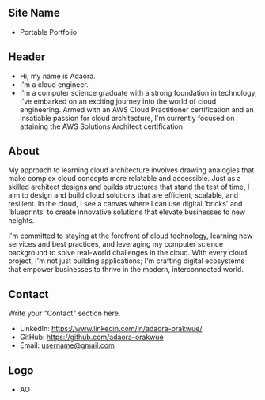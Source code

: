 ## Site Name
- Portable Portfolio

## Header
- Hi, my name is Adaora. 
- I'm a cloud engineer.
- I'm a computer science graduate with a strong foundation in technology, I've embarked on an exciting journey into the world of cloud engineering. Armed with an AWS Cloud Practitioner certification and an insatiable passion for cloud architecture, I'm currently focused on attaining the AWS Solutions Architect certification

## About
My approach to learning cloud architecture involves drawing analogies that make complex cloud concepts more relatable and accessible. Just as a skilled architect designs and builds structures that stand the test of time, I aim to design and build cloud solutions that are efficient, scalable, and resilient. In the cloud, I see a canvas where I can use digital 'bricks' and 'blueprints' to create innovative solutions that elevate businesses to new heights.

I'm committed to staying at the forefront of cloud technology, learning new services and best practices, and leveraging my computer science background to solve real-world challenges in the cloud. With every cloud project, I'm not just building applications; I'm crafting digital ecosystems that empower businesses to thrive in the modern, interconnected world.

## Contact
Write your "Contact" section here.
- LinkedIn: https://www.linkedin.com/in/adaora-orakwue/
- GitHub: https://github.com/adaora-orakwue
- Email: username@gmail.com

## Logo
- AO